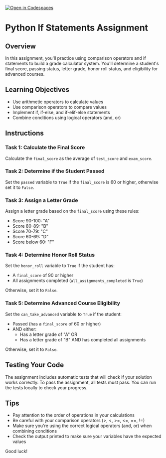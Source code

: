 [![Open in Codespaces](https://classroom.github.com/assets/launch-codespace-2972f46106e565e64193e422d61a12cf1da4916b45550586e14ef0a7c637dd04.svg)](https://classroom.github.com/open-in-codespaces?assignment_repo_id=18425572)
# Python If Statements Assignment

## Overview
In this assignment, you'll practice using comparison operators and if statements to build a grade calculator system. You'll determine a student's final score, passing status, letter grade, honor roll status, and eligibility for advanced courses.

## Learning Objectives
- Use arithmetic operators to calculate values
- Use comparison operators to compare values
- Implement if, if-else, and if-elif-else statements
- Combine conditions using logical operators (and, or)

## Instructions

### Task 1: Calculate the Final Score
Calculate the `final_score` as the average of `test_score` and `exam_score`.

### Task 2: Determine if the Student Passed
Set the `passed` variable to `True` if the `final_score` is 60 or higher, otherwise set it to `False`.

### Task 3: Assign a Letter Grade
Assign a letter grade based on the `final_score` using these rules:
- Score 90-100: "A"
- Score 80-89: "B"
- Score 70-79: "C"
- Score 60-69: "D"
- Score below 60: "F"

### Task 4: Determine Honor Roll Status
Set the `honor_roll` variable to `True` if the student has:
- A `final_score` of 90 or higher
- All assignments completed (`all_assignments_completed` is `True`)

Otherwise, set it to `False`.

### Task 5: Determine Advanced Course Eligibility
Set the `can_take_advanced` variable to `True` if the student:
- Passed (has a `final_score` of 60 or higher)
- AND either:
  - Has a letter grade of "A" OR
  - Has a letter grade of "B" AND has completed all assignments

Otherwise, set it to `False`.

## Testing Your Code
The assignment includes automatic tests that will check if your solution works correctly. To pass the assignment, all tests must pass. You can run the tests locally to check your progress.

## Tips
- Pay attention to the order of operations in your calculations
- Be careful with your comparison operators (>, <, >=, <=, ==, !=)
- Make sure you're using the correct logical operators (and, or) when combining conditions
- Check the output printed to make sure your variables have the expected values

Good luck!